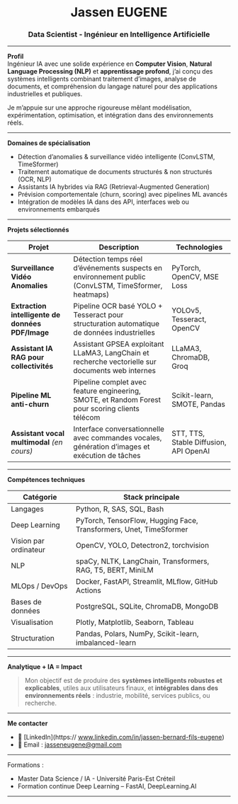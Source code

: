 <h1 align="center"> Jassen EUGENE </h1>
<h3 align="center">Data Scientist - Ingénieur en Intelligence Artificielle </h3>

---

 **Profil**  
Ingénieur IA avec une solide expérience en **Computer Vision**, **Natural Language Processing (NLP)** et **apprentissage profond**, j’ai conçu des systèmes intelligents combinant traitement d’images, analyse de documents, et compréhension du langage naturel pour des applications industrielles et publiques.

Je m’appuie sur une approche rigoureuse mêlant modélisation, expérimentation, optimisation, et intégration dans des environnements réels.

---

 **Domaines de spécialisation**

-  Détection d’anomalies & surveillance vidéo intelligente (ConvLSTM, TimeSformer)
-  Traitement automatique de documents structurés & non structurés (OCR, NLP)
-  Assistants IA hybrides via RAG (Retrieval-Augmented Generation)
-  Prévision comportementale (churn, scoring) avec pipelines ML avancés
-  Intégration de modèles IA dans des API, interfaces web ou environnements embarqués

---

 **Projets sélectionnés**  

| Projet | Description | Technologies |
|--------|-------------|--------------|
| **Surveillance Vidéo Anomalies** | Détection temps réel d’événements suspects en environnement public (ConvLSTM, TimeSformer, heatmaps) | PyTorch, OpenCV, MSE Loss |
| **Extraction intelligente de données PDF/Image** | Pipeline OCR basé YOLO + Tesseract pour structuration automatique de données industrielles | YOLOv5, Tesseract, OpenCV |
| **Assistant IA RAG pour collectivités** | Assistant GPSEA exploitant LLaMA3, LangChain et recherche vectorielle sur documents web internes | LLaMA3, ChromaDB, Groq |
| **Pipeline ML anti-churn** | Pipeline complet avec feature engineering, SMOTE, et Random Forest pour scoring clients télécom | Scikit-learn, SMOTE, Pandas |
| **Assistant vocal multimodal** *(en cours)* | Interface conversationnelle avec commandes vocales, génération d’images et exécution de tâches | STT, TTS, Stable Diffusion, API OpenAI |

---

 **Compétences techniques**

| Catégorie             | Stack principale                                                                 |
|-----------------------|----------------------------------------------------------------------------------|
| Langages              | Python, R, SAS, SQL, Bash                                                        |
| Deep Learning         | PyTorch, TensorFlow, Hugging Face, Transformers, Unet, TimeSformer              |
| Vision par ordinateur | OpenCV, YOLO, Detectron2, torchvision                                           |
| NLP                   | spaCy, NLTK, LangChain, Transformers, RAG, T5, BERT, MiniLM                     |
| MLOps / DevOps        | Docker, FastAPI, Streamlit, MLflow, GitHub Actions                              |
| Bases de données      | PostgreSQL, SQLite, ChromaDB, MongoDB                                           |
| Visualisation         | Plotly, Matplotlib, Seaborn, Tableau                                             |
| Structuration         | Pandas, Polars, NumPy, Scikit-learn, imbalanced-learn                           |

---

 **Analytique + IA = Impact**

> Mon objectif est de produire des **systèmes intelligents robustes et explicables**, utiles aux utilisateurs finaux, et **intégrables dans des environnements réels** : industrie, mobilité, services publics, ou recherche.

---

 **Me contacter**

- 🔗 [LinkedIn](https:// www.linkedin.com/in/jassen-bernard-fils-eugene)  
- 📧 Email : jasseneugene@gmail.com  

---

 Formations :  
-  Master Data Science / IA - Université Paris-Est Créteil  
-  Formation continue Deep Learning – FastAI, DeepLearning.AI

---


